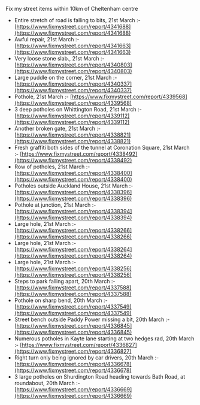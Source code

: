 Fix my street items within 10km of Cheltenham centre

<!-- fix_marker starts -->

- Entire stretch of road is falling to bits, 21st March :- [https://www.fixmystreet.com/report/4341688](https://www.fixmystreet.com/report/4341688)
- Awful repair, 21st March :- [https://www.fixmystreet.com/report/4341663](https://www.fixmystreet.com/report/4341663)
- Very loose stone slab., 21st March :- [https://www.fixmystreet.com/report/4340803](https://www.fixmystreet.com/report/4340803)
- Large puddle on the corner, 21st March :- [https://www.fixmystreet.com/report/4340337](https://www.fixmystreet.com/report/4340337)
- Pothole, 21st March :- [https://www.fixmystreet.com/report/4339568](https://www.fixmystreet.com/report/4339568)
- 3 deep potholes on Whittington Road, 21st March :- [https://www.fixmystreet.com/report/4339112](https://www.fixmystreet.com/report/4339112)
- Another broken gate, 21st March :- [https://www.fixmystreet.com/report/4338821](https://www.fixmystreet.com/report/4338821)
- Fresh graffiti both sides of the tunnel at Coronation Square, 21st March :- [https://www.fixmystreet.com/report/4338492](https://www.fixmystreet.com/report/4338492)
- Row of potholes, 21st March :- [https://www.fixmystreet.com/report/4338400](https://www.fixmystreet.com/report/4338400)
- Potholes outside Auckland House, 21st March :- [https://www.fixmystreet.com/report/4338396](https://www.fixmystreet.com/report/4338396)
- Pothole at junction, 21st March :- [https://www.fixmystreet.com/report/4338394](https://www.fixmystreet.com/report/4338394)
- Large hole, 21st March :- [https://www.fixmystreet.com/report/4338266](https://www.fixmystreet.com/report/4338266)
- Large hole, 21st March :- [https://www.fixmystreet.com/report/4338264](https://www.fixmystreet.com/report/4338264)
- Large hole, 21st March :- [https://www.fixmystreet.com/report/4338256](https://www.fixmystreet.com/report/4338256)
- Steps to park falling apart, 20th March :- [https://www.fixmystreet.com/report/4337588](https://www.fixmystreet.com/report/4337588)
- Pothole on sharp bend, 20th March :- [https://www.fixmystreet.com/report/4337549](https://www.fixmystreet.com/report/4337549)
- Street bench outside Paddy Power missing a bit, 20th March :- [https://www.fixmystreet.com/report/4336845](https://www.fixmystreet.com/report/4336845)
- Numerous potholes in Kayte lane starting at two hedges rad, 20th March :- [https://www.fixmystreet.com/report/4336827](https://www.fixmystreet.com/report/4336827)
- Right turn only being ignored by car drivers, 20th March :- [https://www.fixmystreet.com/report/4336678](https://www.fixmystreet.com/report/4336678)
- 3 large potholes on Shurdington Road heading towards Bath Road, at roundabout, 20th March :- [https://www.fixmystreet.com/report/4336669](https://www.fixmystreet.com/report/4336669)

<!-- fix_marker ends -->